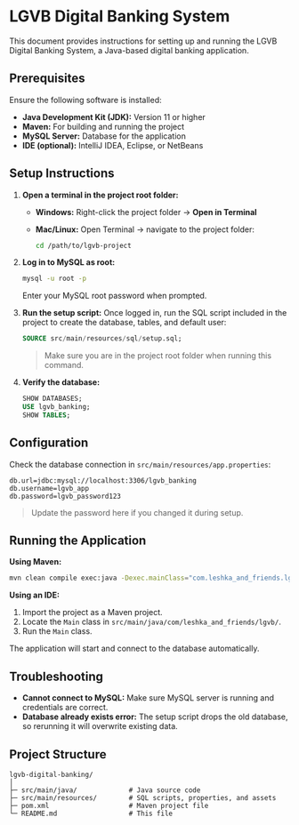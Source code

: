 # LGVB Digital Banking System

This document provides instructions for setting up and running the LGVB Digital Banking System, a Java-based digital banking application.

## Prerequisites

Ensure the following software is installed:

* **Java Development Kit (JDK):** Version 11 or higher
* **Maven:** For building and running the project
* **MySQL Server:** Database for the application
* **IDE (optional):** IntelliJ IDEA, Eclipse, or NetBeans

## Setup Instructions

1. **Open a terminal in the project root folder:**

   * **Windows:** Right-click the project folder → **Open in Terminal**
   * **Mac/Linux:** Open Terminal → navigate to the project folder:

     ```bash
     cd /path/to/lgvb-project
     ```

2. **Log in to MySQL as root:**

   ```bash
   mysql -u root -p
   ```

   Enter your MySQL root password when prompted.

3. **Run the setup script:**
   Once logged in, run the SQL script included in the project to create the database, tables, and default user:

   ```sql
   SOURCE src/main/resources/sql/setup.sql;
   ```

   > Make sure you are in the project root folder when running this command.

4. **Verify the database:**

   ```sql
   SHOW DATABASES;
   USE lgvb_banking;
   SHOW TABLES;
   ```

## Configuration

Check the database connection in `src/main/resources/app.properties`:

```properties
db.url=jdbc:mysql://localhost:3306/lgvb_banking
db.username=lgvb_app
db.password=lgvb_password123
```

> Update the password here if you changed it during setup.

## Running the Application

**Using Maven:**

```bash
mvn clean compile exec:java -Dexec.mainClass="com.leshka_and_friends.lgvb.Main"
```

**Using an IDE:**

1. Import the project as a Maven project.
2. Locate the `Main` class in `src/main/java/com/leshka_and_friends/lgvb/`.
3. Run the `Main` class.

The application will start and connect to the database automatically.

## Troubleshooting

* **Cannot connect to MySQL:** Make sure MySQL server is running and credentials are correct.
* **Database already exists error:** The setup script drops the old database, so rerunning it will overwrite existing data.

## Project Structure

```
lgvb-digital-banking/
│
├─ src/main/java/             # Java source code
├─ src/main/resources/        # SQL scripts, properties, and assets
├─ pom.xml                    # Maven project file
└─ README.md                  # This file
```
